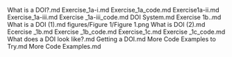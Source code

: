 What is a DOI?.md
Exercise_1a-i.md
Exercise_1a_code.md
Exercise1a-ii.md
Exercise_1a-iii.md
Exercise _1a-iii_code.md
DOI System.md
Exercise 1b..md
What is a DOI (1).md
figures/Figure 1/Figure 1.png
What is DOI (2).md
Ecercise _1b.md
Exercise _1b_code.md
Exercise_1c.md
Exercise _1c_code.md
 What does a DOI look like?.md
Getting a DOI.md
More Code Examples to Try.md
More Code Examples.md
